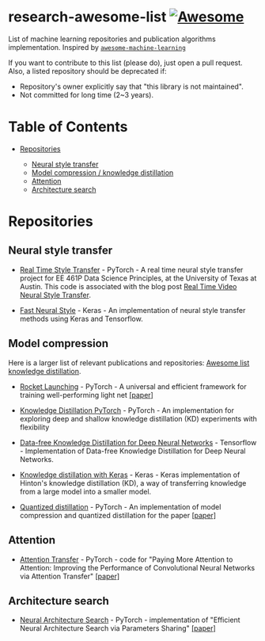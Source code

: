 # research-awesome-list [![Awesome](https://cdn.rawgit.com/sindresorhus/awesome/d7305f38d29fed78fa85652e3a63e154dd8e8829/media/badge.svg)](https://github.com/sindresorhus/awesome)

List of machine learning repositories and publication algorithms implementation. Inspired by
[`awesome-machine-learning`](https://github.com/josephmisiti/awesome-machine-learning)

If you want to contribute to this list (please do), just open a pull request.
Also, a listed repository should be deprecated if:

- Repository's owner explicitly say that "this library is not maintained".
- Not committed for long time (2~3 years).

# Table of Contents

- [Repositories](#repositories)

    - [Neural style transfer](#neural-style-transfer)
    - [Model compression / knowledge distillation](#model-compression)
    - [Attention](#attention)
    - [Architecture search](#architecture-search)


# Repositories

## Neural style transfer

- [Real Time Style Transfer](https://github.com/jsigee87/real-time-style-transfer) - PyTorch - A real time neural style transfer project for EE 461P Data Science Principles, at the University of Texas at Austin. This code is associated with the blog post [Real Time Video Neural Style Transfer](https://towardsdatascience.com/real-time-video-neural-style-transfer-9f6f84590832).

- [Fast Neural Style](https://github.com/robertomest/neural-style-keras) - Keras - An implementation of neural style transfer methods using Keras and Tensorflow.

## Model compression
Here is a larger list of relevant publications and repositories: [Awesome list knowledge distillation](https://github.com/dkozlov/awesome-knowledge-distillation).

- [Rocket Launching](https://github.com/zhougr1993/Rocket-Launching) - PyTorch - A universal and efficient framework for training well-performing light net [[paper]](https://arxiv.org/abs/1708.04106) 

- [Knowledge Distillation PyTorch](https://github.com/peterliht/knowledge-distillation-pytorch) - PyTorch - An implementation for exploring deep and shallow knowledge distillation (KD) experiments with flexibility

- [Data-free Knowledge Distillation for Deep Neural Networks](https://github.com/iRapha/replayed_distillation) - Tensorflow - Implementation of Data-free Knowledge Distillation for Deep Neural Networks.

- [Knowledge distillation with Keras](https://github.com/TropComplique/knowledge-distillation-keras) - Keras - Keras implementation of Hinton's knowledge distillation (KD), a way of transferring knowledge from a large model into a smaller model.

- [Quantized distillation](https://github.com/antspy/quantized_distillation) - PyTorch - An implementation of model compression and quantized distillation for the paper [[paper]](https://arxiv.org/abs/1802.05668)

## Attention

- [Attention Transfer](https://github.com/szagoruyko/attention-transfer) - PyTorch - code for "Paying More Attention to Attention: Improving the Performance of Convolutional Neural Networks via Attention Transfer" [[paper]](https://arxiv.org/abs/1612.03928)

## Architecture search

- [Neural Architecture Search](https://github.com/carpedm20/ENAS-pytorch) - PyTorch - implementation of "Efficient Neural Architecture Search via Parameters Sharing" [[paper]](https://arxiv.org/abs/1802.03268)
